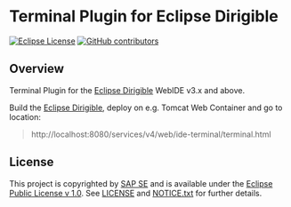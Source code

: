 # Terminal Plugin for Eclipse Dirigible

[![Eclipse License](http://img.shields.io/badge/license-Eclipse-brightgreen.svg)](LICENSE)
[![GitHub contributors](https://img.shields.io/github/contributors/dirigiblelabs/ide-terminal.svg)](https://github.com/dirigiblelabs/ide-terminal/graphs/contributors)

## Overview

Terminal Plugin for the [Eclipse Dirigible](https://github.com/eclipse/dirigible) WebIDE v3.x and above.

Build the [Eclipse Dirigible](https://github.com/eclipse/dirigible), deploy on e.g. Tomcat Web Container and go to location:

> http://localhost:8080/services/v4/web/ide-terminal/terminal.html

## License

This project is copyrighted by [SAP SE](http://www.sap.com/) and is available under the [Eclipse Public License v 1.0](https://www.eclipse.org/legal/epl-v10.html). See [LICENSE](LICENSE) and [NOTICE.txt](NOTICE.txt) for further details.

